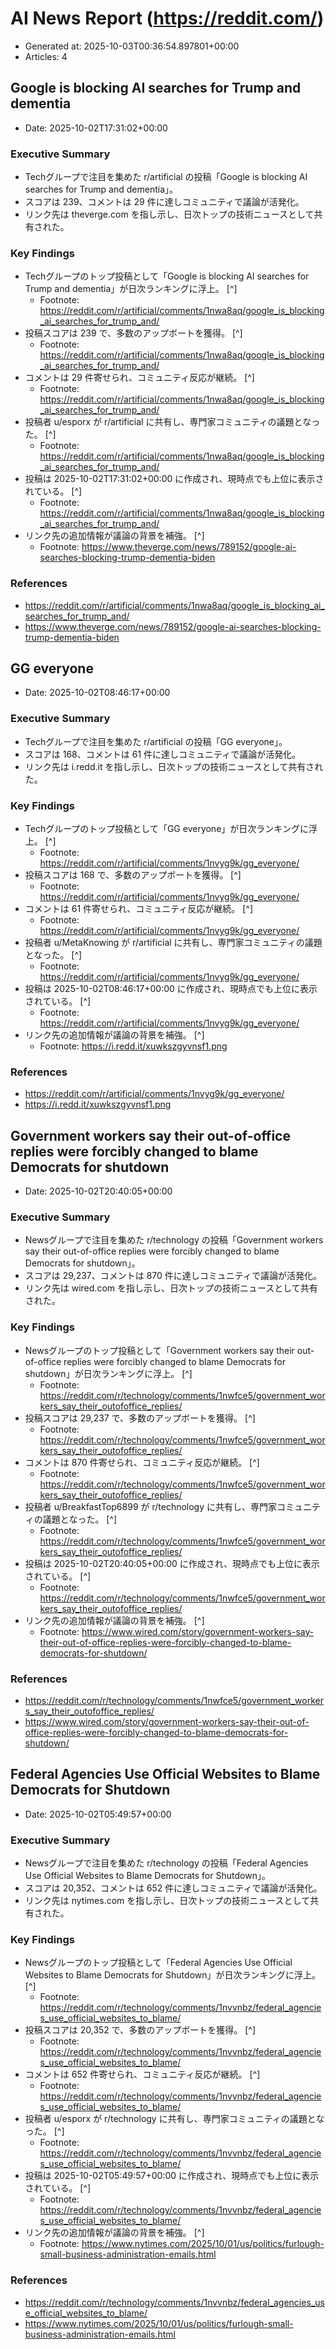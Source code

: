 # AI News Report (https://reddit.com/)

- Generated at: 2025-10-03T00:36:54.897801+00:00
- Articles: 4

## Google is blocking AI searches for Trump and dementia
- Date: 2025-10-02T17:31:02+00:00

### Executive Summary
- Techグループで注目を集めた r/artificial の投稿「Google is blocking AI searches for Trump and dementia」。
- スコアは 239、コメントは 29 件に達しコミュニティで議論が活発化。
- リンク先は theverge.com を指し示し、日次トップの技術ニュースとして共有された。

### Key Findings
- Techグループのトップ投稿として「Google is blocking AI searches for Trump and dementia」が日次ランキングに浮上。 [^]
  - Footnote: https://reddit.com/r/artificial/comments/1nwa8aq/google_is_blocking_ai_searches_for_trump_and/
- 投稿スコアは 239 で、多数のアップボートを獲得。 [^]
  - Footnote: https://reddit.com/r/artificial/comments/1nwa8aq/google_is_blocking_ai_searches_for_trump_and/
- コメントは 29 件寄せられ、コミュニティ反応が継続。 [^]
  - Footnote: https://reddit.com/r/artificial/comments/1nwa8aq/google_is_blocking_ai_searches_for_trump_and/
- 投稿者 u/esporx が r/artificial に共有し、専門家コミュニティの議題となった。 [^]
  - Footnote: https://reddit.com/r/artificial/comments/1nwa8aq/google_is_blocking_ai_searches_for_trump_and/
- 投稿は 2025-10-02T17:31:02+00:00 に作成され、現時点でも上位に表示されている。 [^]
  - Footnote: https://reddit.com/r/artificial/comments/1nwa8aq/google_is_blocking_ai_searches_for_trump_and/
- リンク先の追加情報が議論の背景を補強。 [^]
  - Footnote: https://www.theverge.com/news/789152/google-ai-searches-blocking-trump-dementia-biden

### References
- https://reddit.com/r/artificial/comments/1nwa8aq/google_is_blocking_ai_searches_for_trump_and/
- https://www.theverge.com/news/789152/google-ai-searches-blocking-trump-dementia-biden

## GG everyone
- Date: 2025-10-02T08:46:17+00:00

### Executive Summary
- Techグループで注目を集めた r/artificial の投稿「GG everyone」。
- スコアは 168、コメントは 61 件に達しコミュニティで議論が活発化。
- リンク先は i.redd.it を指し示し、日次トップの技術ニュースとして共有された。

### Key Findings
- Techグループのトップ投稿として「GG everyone」が日次ランキングに浮上。 [^]
  - Footnote: https://reddit.com/r/artificial/comments/1nvyg9k/gg_everyone/
- 投稿スコアは 168 で、多数のアップボートを獲得。 [^]
  - Footnote: https://reddit.com/r/artificial/comments/1nvyg9k/gg_everyone/
- コメントは 61 件寄せられ、コミュニティ反応が継続。 [^]
  - Footnote: https://reddit.com/r/artificial/comments/1nvyg9k/gg_everyone/
- 投稿者 u/MetaKnowing が r/artificial に共有し、専門家コミュニティの議題となった。 [^]
  - Footnote: https://reddit.com/r/artificial/comments/1nvyg9k/gg_everyone/
- 投稿は 2025-10-02T08:46:17+00:00 に作成され、現時点でも上位に表示されている。 [^]
  - Footnote: https://reddit.com/r/artificial/comments/1nvyg9k/gg_everyone/
- リンク先の追加情報が議論の背景を補強。 [^]
  - Footnote: https://i.redd.it/xuwkszgyvnsf1.png

### References
- https://reddit.com/r/artificial/comments/1nvyg9k/gg_everyone/
- https://i.redd.it/xuwkszgyvnsf1.png

## Government workers say their out-of-office replies were forcibly changed to blame Democrats for shutdown
- Date: 2025-10-02T20:40:05+00:00

### Executive Summary
- Newsグループで注目を集めた r/technology の投稿「Government workers say their out-of-office replies were forcibly changed to blame Democrats for shutdown」。
- スコアは 29,237、コメントは 870 件に達しコミュニティで議論が活発化。
- リンク先は wired.com を指し示し、日次トップの技術ニュースとして共有された。

### Key Findings
- Newsグループのトップ投稿として「Government workers say their out-of-office replies were forcibly changed to blame Democrats for shutdown」が日次ランキングに浮上。 [^]
  - Footnote: https://reddit.com/r/technology/comments/1nwfce5/government_workers_say_their_outofoffice_replies/
- 投稿スコアは 29,237 で、多数のアップボートを獲得。 [^]
  - Footnote: https://reddit.com/r/technology/comments/1nwfce5/government_workers_say_their_outofoffice_replies/
- コメントは 870 件寄せられ、コミュニティ反応が継続。 [^]
  - Footnote: https://reddit.com/r/technology/comments/1nwfce5/government_workers_say_their_outofoffice_replies/
- 投稿者 u/BreakfastTop6899 が r/technology に共有し、専門家コミュニティの議題となった。 [^]
  - Footnote: https://reddit.com/r/technology/comments/1nwfce5/government_workers_say_their_outofoffice_replies/
- 投稿は 2025-10-02T20:40:05+00:00 に作成され、現時点でも上位に表示されている。 [^]
  - Footnote: https://reddit.com/r/technology/comments/1nwfce5/government_workers_say_their_outofoffice_replies/
- リンク先の追加情報が議論の背景を補強。 [^]
  - Footnote: https://www.wired.com/story/government-workers-say-their-out-of-office-replies-were-forcibly-changed-to-blame-democrats-for-shutdown/

### References
- https://reddit.com/r/technology/comments/1nwfce5/government_workers_say_their_outofoffice_replies/
- https://www.wired.com/story/government-workers-say-their-out-of-office-replies-were-forcibly-changed-to-blame-democrats-for-shutdown/

## Federal Agencies Use Official Websites to Blame Democrats for Shutdown
- Date: 2025-10-02T05:49:57+00:00

### Executive Summary
- Newsグループで注目を集めた r/technology の投稿「Federal Agencies Use Official Websites to Blame Democrats for Shutdown」。
- スコアは 20,352、コメントは 652 件に達しコミュニティで議論が活発化。
- リンク先は nytimes.com を指し示し、日次トップの技術ニュースとして共有された。

### Key Findings
- Newsグループのトップ投稿として「Federal Agencies Use Official Websites to Blame Democrats for Shutdown」が日次ランキングに浮上。 [^]
  - Footnote: https://reddit.com/r/technology/comments/1nvvnbz/federal_agencies_use_official_websites_to_blame/
- 投稿スコアは 20,352 で、多数のアップボートを獲得。 [^]
  - Footnote: https://reddit.com/r/technology/comments/1nvvnbz/federal_agencies_use_official_websites_to_blame/
- コメントは 652 件寄せられ、コミュニティ反応が継続。 [^]
  - Footnote: https://reddit.com/r/technology/comments/1nvvnbz/federal_agencies_use_official_websites_to_blame/
- 投稿者 u/esporx が r/technology に共有し、専門家コミュニティの議題となった。 [^]
  - Footnote: https://reddit.com/r/technology/comments/1nvvnbz/federal_agencies_use_official_websites_to_blame/
- 投稿は 2025-10-02T05:49:57+00:00 に作成され、現時点でも上位に表示されている。 [^]
  - Footnote: https://reddit.com/r/technology/comments/1nvvnbz/federal_agencies_use_official_websites_to_blame/
- リンク先の追加情報が議論の背景を補強。 [^]
  - Footnote: https://www.nytimes.com/2025/10/01/us/politics/furlough-small-business-administration-emails.html

### References
- https://reddit.com/r/technology/comments/1nvvnbz/federal_agencies_use_official_websites_to_blame/
- https://www.nytimes.com/2025/10/01/us/politics/furlough-small-business-administration-emails.html
